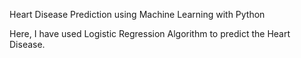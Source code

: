 Heart Disease Prediction using Machine Learning with Python

Here, I have used Logistic Regression Algorithm to predict the Heart Disease.
